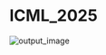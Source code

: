 # ICML_2025
![output_image](https://github.com/user-attachments/assets/a537237a-9654-4bb9-9f8a-4a88a44f9471)
